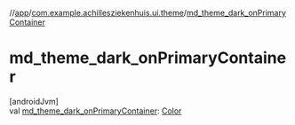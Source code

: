 //[app](../../index.md)/[com.example.achillesziekenhuis.ui.theme](index.md)/[md_theme_dark_onPrimaryContainer](md_theme_dark_on-primary-container.md)

# md_theme_dark_onPrimaryContainer

[androidJvm]\
val [md_theme_dark_onPrimaryContainer](md_theme_dark_on-primary-container.md): [Color](https://developer.android.com/reference/kotlin/androidx/compose/ui/graphics/Color.html)
